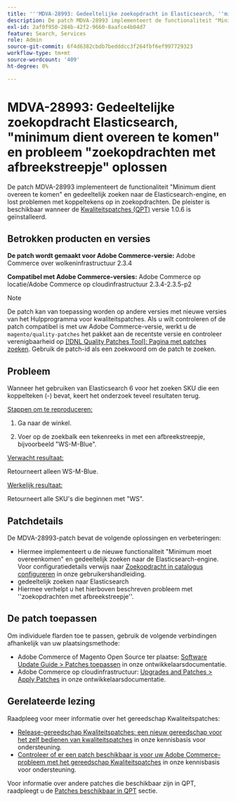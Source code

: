 ```yaml
---
title: '''MDVA-28993: Gedeeltelijke zoekopdracht in Elasticsearch, ''minimum dient overeen te komen'' en probleem ''doorzoeken met afbreekstreepje'' oplossen'
description: De patch MDVA-28993 implementeert de functionaliteit "Minimum dient overeen te komen" en gedeeltelijk zoeken naar de Elasticsearch-engine, en lost problemen met koppeltekens op in zoekopdrachten. De patch is beschikbaar wanneer [Quality Patches Tool (QPT)](/help/announcements/adobe-commerce-announcements/magento-quality-patches-released-new-tool-to-self-serve-quality-patches.md) v.1.0.6 is geïnstalleerd.
exl-id: 2af0f950-284b-42f2-9660-8aafce4b04d7
feature: Search, Services
role: Admin
source-git-commit: 6f4d6382cbdb7bedddcc3f264fbf6ef997729323
workflow-type: tm+mt
source-wordcount: '409'
ht-degree: 0%

---
```


# MDVA-28993: Gedeeltelijke zoekopdracht Elasticsearch, &quot;minimum dient overeen te komen&quot; en probleem &quot;zoekopdrachten met afbreekstreepje&quot; oplossen

De patch MDVA-28993 implementeert de functionaliteit &quot;Minimum dient overeen te komen&quot; en gedeeltelijk zoeken naar de Elasticsearch-engine, en lost problemen met koppeltekens op in zoekopdrachten. De pleister is beschikbaar wanneer de [Kwaliteitspatches (QPT)](/help/announcements/adobe-commerce-announcements/magento-quality-patches-released-new-tool-to-self-serve-quality-patches.md) versie 1.0.6 is geïnstalleerd.

## Betrokken producten en versies

**De patch wordt gemaakt voor Adobe Commerce-versie:** Adobe Commerce over wolkeninfrastructuur 2.3.4

**Compatibel met Adobe Commerce-versies:** Adobe Commerce op locatie/Adobe Commerce op cloudinfrastructuur 2.3.4-2.3.5-p2

>[!NOTE]
>
>De patch kan van toepassing worden op andere versies met nieuwe versies van het Hulpprogramma voor kwaliteitspatches. Als u wilt controleren of de patch compatibel is met uw Adobe Commerce-versie, werkt u de `magento/quality-patches` het pakket aan de recentste versie en controleer verenigbaarheid op [[!DNL Quality Patches Tool]: Pagina met patches zoeken](https://devdocs.magento.com/quality-patches/tool.html#patch-grid). Gebruik de patch-id als een zoekwoord om de patch te zoeken.


## Probleem

Wanneer het gebruiken van Elasticsearch 6 voor het zoeken SKU die een koppelteken (-) bevat, keert het onderzoek teveel resultaten terug.

<u>Stappen om te reproduceren:</u>

1. Ga naar de winkel.

1. Voer op de zoekbalk een tekenreeks in met een afbreekstreepje, bijvoorbeeld &quot;WS-M-Blue&quot;.

<u>Verwacht resultaat:</u>

Retourneert alleen WS-M-Blue.

<u>Werkelijk resultaat:</u>

Retourneert alle SKU&#39;s die beginnen met &quot;WS&quot;.

## Patchdetails

De MDVA-28993-patch bevat de volgende oplossingen en verbeteringen:

* Hiermee implementeert u de nieuwe functionaliteit &quot;Minimum moet overeenkomen&quot; en gedeeltelijk zoeken naar de Elasticsearch-engine. Voor configuratiedetails verwijs naar [Zoekopdracht in catalogus configureren](https://docs.magento.com/user-guide/catalog/search-configuration.html#step-4-configure-minimum-terms-to-match) in onze gebruikershandleiding.
* gedeeltelijk zoeken naar Elasticsearch
* Hiermee verhelpt u het hierboven beschreven probleem met &#39;&#39;zoekopdrachten met afbreekstreepje&#39;&#39;.

## De patch toepassen

Om individuele flarden toe te passen, gebruik de volgende verbindingen afhankelijk van uw plaatsingsmethode:

* Adobe Commerce of Magento Open Source ter plaatse: [Software Update Guide > Patches toepassen](https://devdocs.magento.com/guides/v2.4/comp-mgr/patching/mqp.html) in onze ontwikkelaarsdocumentatie.
* Adobe Commerce op cloudinfrastructuur: [Upgrades and Patches > Apply Patches](https://devdocs.magento.com/cloud/project/project-patch.html) in onze ontwikkelaarsdocumentatie.

## Gerelateerde lezing

Raadpleeg voor meer informatie over het gereedschap Kwaliteitspatches:

* [Release-gereedschap Kwaliteitspatches: een nieuw gereedschap voor het zelf bedienen van kwaliteitspatches](/help/announcements/adobe-commerce-announcements/magento-quality-patches-released-new-tool-to-self-serve-quality-patches.md) in onze kennisbasis voor ondersteuning.
* [Controleer of er een patch beschikbaar is voor uw Adobe Commerce-probleem met het gereedschap Kwaliteitspatches](/help/support-tools/patches-available-in-qpt-tool/check-patch-for-magento-issue-with-magento-quality-patches.md) in onze kennisbasis voor ondersteuning.

Voor informatie over andere patches die beschikbaar zijn in QPT, raadpleegt u de [Patches beschikbaar in QPT](https://support.magento.com/hc/en-us/sections/360010506631-Patches-available-in-MQP-tool-) sectie.
